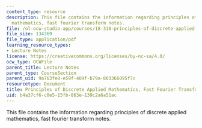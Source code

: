 ```yaml
---
content_type: resource
description: This file contains the information regarding principles of discrete applied
  mathematics, fast fourier transform notes.
file: /ol-ocw-studio-app/courses/18-310-principles-of-discrete-applied-mathematics-fall-2013/b4a37cf6c0e515fb863e139c2a6a51ac_MIT18_310F13_Ch17.pdf
file_size: 134369
file_type: application/pdf
learning_resource_types:
- Lecture Notes
license: https://creativecommons.org/licenses/by-nc-sa/4.0/
ocw_type: OCWFile
parent_title: Lecture Notes
parent_type: CourseSection
parent_uid: 9a763fe0-e59f-409f-b79a-803366095f7c
resourcetype: Document
title: Principles of Discrete Applied Mathematics, Fast Fourier Transform Notes
uid: b4a37cf6-c0e5-15fb-863e-139c2a6a51ac
---
```

This file contains the information regarding principles of discrete applied mathematics, fast fourier transform notes.